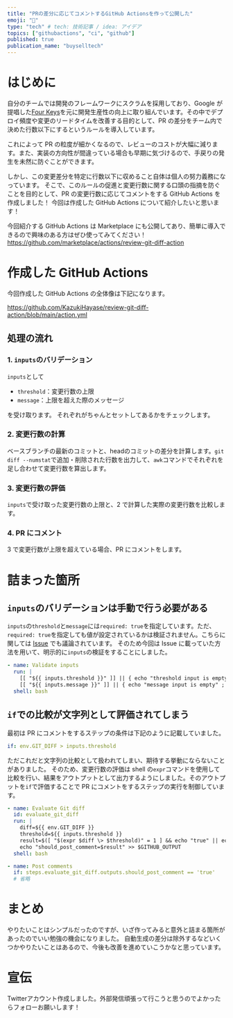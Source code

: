 ```yaml
---
title: "PRの差分に応じてコメントするGitHub Actionsを作って公開した"
emoji: "🐡"
type: "tech" # tech: 技術記事 / idea: アイデア
topics: ["githubactions", "ci", "github"]
published: true
publication_name: "buyselltech"
---
```


# はじめに
自分のチームでは開発のフレームワークにスクラムを採用しており、Google が提唱した[Four Keys](https://cloud.google.com/blog/ja/products/gcp/using-the-four-keys-to-measure-your-devops-performance)を元に開発生産性の向上に取り組んでいます。その中でデプロイ頻度や変更のリードタイムを改善する目的として、PR の差分をチーム内で決めた行数以下にするというルールを導入しています。

これによって PR の粒度が細かくなるので、レビューのコストが大幅に減ります。また、実装の方向性が間違っている場合も早期に気づけるので、手戻りの発生を未然に防ぐことができます。

しかし、この変更差分を特定に行数以下に収めること自体は個人の努力義務になっています。
そこで、このルールの促進と変更行数に関する口頭の指摘を防ぐことを目的として、PR の変更行数に応じてコメントをする GitHub Actions を作成しました！
今回は作成した GitHub Actions について紹介したいと思います！

今回紹介する GitHub Actions は Marketplace にも公開してあり、簡単に導入できるので興味のある方はぜひ使ってみてください！
https://github.com/marketplace/actions/review-git-diff-action

# 作成した GitHub Actions
今回作成した GitHub Actions の全体像は下記になります。

https://github.com/KazukiHayase/review-git-diff-action/blob/main/action.yml

## 処理の流れ
### 1. `inputs`のバリデーション 
`inputs`として

- `threshold`：変更行数の上限
- `message`：上限を超えた際のメッセージ

を受け取ります。
それぞれがちゃんとセットしてあるかをチェックします。

### 2. 変更行数の計算
ベースブランチの最新のコミットと、headのコミットの差分を計算します。`git diff --numstat`で追加・削除された行数を出力して、`awk`コマンドでそれぞれを足し合わせて変更行数を算出します。

### 3. 変更行数の評価
`inputs`で受け取った変更行数の上限と、2 で計算した実際の変更行数を比較します。

### 4. PR にコメント 
3 で変更行数が上限を超えている場合、PR にコメントをします。

# 詰まった箇所
## `inputs`のバリデーションは手動で行う必要がある

`inputs`の`threshold`と`message`には`required: true`を指定しています。ただ、`required: true`を指定しても値が設定されているかは検証されません。こちらに関しては [Issue](https://github.com/actions/runner/issues/1070) でも議論されています。
そのため今回は Issue に載っていた方法を用いて、明示的に`inputs`の検証をすることにしました。
```yml
- name: Validate inputs
  run: |
    [[ "${{ inputs.threshold }}" ]] || { echo "threshold input is empty" ; exit 1; }
    [[ "${{ inputs.message }}" ]] || { echo "message input is empty" ; exit 1; }
  shell: bash
```


## `if`での比較が文字列として評価されてしまう
最初は PR にコメントをするステップの条件は下記のように記載していました。
```yml
if: env.GIT_DIFF > inputs.threshold
```
ただこれだと文字列の比較として扱われてしまい、期待する挙動にならないことがありました。
そのため、変更行数の評価は shell の`expr`コマンドを使用して比較を行い、結果をアウトプットとして出力するようにしました。そのアウトプットを`if`で評価することで PR にコメントをするステップの実行を制御しています。
```yml
- name: Evaluate Git diff
  id: evaluate_git_diff
  run: |
    diff=${{ env.GIT_DIFF }}
    threshold=${{ inputs.threshold }}
    result=$([ "$(expr $diff \> $threshold)" = 1 ] && echo "true" || echo "false")
    echo "should_post_comment=$result" >> $GITHUB_OUTPUT
  shell: bash

- name: Post comments
  if: steps.evaluate_git_diff.outputs.should_post_comment == 'true'
  # 省略
```

# まとめ
やりたいことはシンプルだったのですが、いざ作ってみると意外と詰まる箇所があったのでいい勉強の機会になりました。
自動生成の差分は除外するなどいくつかやりたいことはあるので、今後も改善を進めていこうかなと思っています。

# 宣伝
Twitterアカウント作成しました。外部発信頑張って行こうと思うのでよかったらフォローお願いします！
